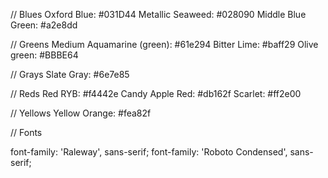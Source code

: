 
// Blues
Oxford Blue: #031D44
Metallic Seaweed: #028090
Middle Blue Green: #a2e8dd


// Greens
Medium Aquamarine (green): #61e294
Bitter Lime: #baff29
Olive green: #BBBE64

// Grays
Slate Gray: #6e7e85

// Reds
Red RYB: #f4442e
Candy Apple Red: #db162f
Scarlet: #ff2e00

// Yellows
Yellow Orange: #fea82f

// Fonts

font-family: 'Raleway', sans-serif;
font-family: 'Roboto Condensed', sans-serif;